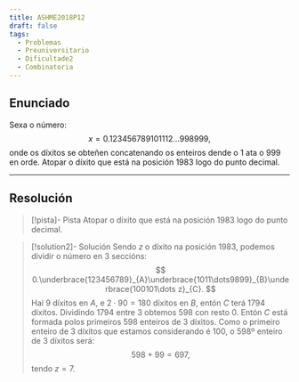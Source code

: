 ```yaml
---
title: ASHME2018P12
draft: false
tags:
  - Problemas
  - Preuniversitario
  - Dificultade2
  - Combinatoria
---
```


## Enunciado

Sexa o número:
$$
    x = 0.123456789101112\dots998999,
$$
onde os díxitos se obteñen concatenando os enteiros dende o $1$ ata o $999$ en orde. Atopar o díxito que está na posición $1983$ logo do punto decimal.

---

## Resolución

> [!pista]- Pista
> Atopar o díxito que está na posición 1983 logo do punto decimal.

> [!solution2]- Solución
> Sendo $z$ o díxito na posición 1983, podemos dividir o número en 3 seccións:
> $$
>   0.\underbrace{123456789}_{A}\underbrace{1011\dots9899}_{B}\underbrace{100101\dots z}_{C}.
> $$
> Hai 9 díxitos en $A$, e $2 \cdot 90 = 180$ díxitos en $B$, entón $C$ terá 1794 díxitos. Dividindo 1794 entre 3 obtemos 598 con resto 0. Entón $C$ está formada polos primeiros 598 enteiros de 3 díxitos. Como o primeiro enteiro de 3 díxitos que estamos considerando é 100, o 598º enteiro de 3 díxitos será:
> $$
>   598 + 99 = 697,
> $$
> tendo $z = 7$.